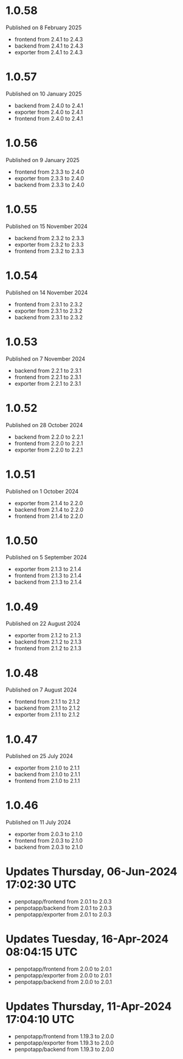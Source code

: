 # 1.0.58

Published on 8 February 2025

- frontend from 2.4.1 to 2.4.3
- backend from 2.4.1 to 2.4.3
- exporter from 2.4.1 to 2.4.3

# 1.0.57

Published on 10 January 2025

- backend from 2.4.0 to 2.4.1
- exporter from 2.4.0 to 2.4.1
- frontend from 2.4.0 to 2.4.1

# 1.0.56

Published on 9 January 2025

- frontend from 2.3.3 to 2.4.0
- exporter from 2.3.3 to 2.4.0
- backend from 2.3.3 to 2.4.0

# 1.0.55

Published on 15 November 2024

- backend from 2.3.2 to 2.3.3
- exporter from 2.3.2 to 2.3.3
- frontend from 2.3.2 to 2.3.3

# 1.0.54

Published on 14 November 2024

- frontend from 2.3.1 to 2.3.2
- exporter from 2.3.1 to 2.3.2
- backend from 2.3.1 to 2.3.2

# 1.0.53

Published on 7 November 2024

- backend from 2.2.1 to 2.3.1
- frontend from 2.2.1 to 2.3.1
- exporter from 2.2.1 to 2.3.1

# 1.0.52

Published on 28 October 2024

- backend from 2.2.0 to 2.2.1
- frontend from 2.2.0 to 2.2.1
- exporter from 2.2.0 to 2.2.1

# 1.0.51

Published on 1 October 2024

- exporter from 2.1.4 to 2.2.0
- backend from 2.1.4 to 2.2.0
- frontend from 2.1.4 to 2.2.0

# 1.0.50

Published on 5 September 2024

- exporter from 2.1.3 to 2.1.4
- frontend from 2.1.3 to 2.1.4
- backend from 2.1.3 to 2.1.4

# 1.0.49

Published on 22 August 2024

- exporter from 2.1.2 to 2.1.3
- backend from 2.1.2 to 2.1.3
- frontend from 2.1.2 to 2.1.3

# 1.0.48

Published on 7 August 2024

- frontend from 2.1.1 to 2.1.2
- backend from 2.1.1 to 2.1.2
- exporter from 2.1.1 to 2.1.2

# 1.0.47

Published on 25 July 2024

- exporter from 2.1.0 to 2.1.1
- backend from 2.1.0 to 2.1.1
- frontend from 2.1.0 to 2.1.1

# 1.0.46

Published on 11 July 2024

- exporter from 2.0.3 to 2.1.0
- frontend from 2.0.3 to 2.1.0
- backend from 2.0.3 to 2.1.0

# Updates Thursday, 06-Jun-2024 17:02:30 UTC
- penpotapp/frontend from 2.0.1 to 2.0.3
- penpotapp/backend from 2.0.1 to 2.0.3
- penpotapp/exporter from 2.0.1 to 2.0.3

# Updates Tuesday, 16-Apr-2024 08:04:15 UTC
- penpotapp/frontend from 2.0.0 to 2.0.1
- penpotapp/exporter from 2.0.0 to 2.0.1
- penpotapp/backend from 2.0.0 to 2.0.1

# Updates Thursday, 11-Apr-2024 17:04:10 UTC
- penpotapp/frontend from 1.19.3 to 2.0.0
- penpotapp/exporter from 1.19.3 to 2.0.0
- penpotapp/backend from 1.19.3 to 2.0.0

